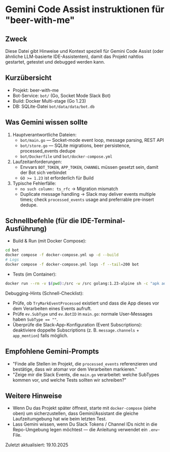 # Gemini Code Assist instruktionen für "beer-with-me"

Zweck
-----

Diese Datei gibt Hinweise und Kontext speziell für Gemini Code Assist (oder ähnliche LLM-basierte IDE-Assistenten), damit das Projekt nahtlos gestartet, getestet und debugged werden kann.

Kurzübersicht
-------------

- Projekt: beer-with-me
- Bot-Service: `bot/` (Go, Socket Mode Slack Bot)
- Build: Docker Multi-stage (Go 1.23)
- DB: SQLite-Datei `bot/data/data/bot.db`

Was Gemini wissen sollte
------------------------

1) Hauptverantwortliche Dateien:
   - `bot/main.go` — Socket-mode event loop, message parsing, REST API
   - `bot/store.go` — SQLite migrations, beer persistence, processed_events dedupe
   - `bot/Dockerfile` und `bot/docker-compose.yml`
2) Laufzeitanforderungen:
   - Envvars `BOT_TOKEN`, `APP_TOKEN`, `CHANNEL` müssen gesetzt sein, damit der Bot sich verbindet
   - `GO >= 1.23` ist erforderlich für Build
3) Typische Fehlerfälle:
   - `no such column: ts_rfc` -> Migration mismatch
   - Duplicate message handling -> Slack may deliver events multiple times; check `processed_events` usage and preferrable pre-insert dedupe.

Schnellbefehle (für die IDE-Terminal-Ausführung)
------------------------------------------------

- Build & Run (mit Docker Compose):

```bash
cd bot
docker compose -f docker-compose.yml up -d --build
# Logs
docker compose -f docker-compose.yml logs -f --tail=200 bot
```

- Tests (im Container):

```bash
docker run --rm -v $(pwd):/src -w /src golang:1.23-alpine sh -c "apk add --no-cache git build-base && go test ./..."
```

Debugging-Hints (Schnell-Checklist):

- Prüfe, ob `TryMarkEventProcessed` existiert und dass die App dieses vor dem Verarbeiten eines Events aufruft.
- Prüfe `ev.SubType` und `ev.BotID` in `main.go`: normale User-Messages haben `SubType == ""`.
- Überprüfe die Slack-App-Konfiguration (Event Subscriptions): deaktiviere doppelte Subscriptions (z. B. `message.channels` + `app_mention`) falls möglich.

Empfohlene Gemini-Prompts
-------------------------

- "Finde alle Stellen im Projekt, die `processed_events` referenzieren und bestätige, dass wir atomar vor dem Verarbeiten markieren."
- "Zeige mir die Slack Events, die `main.go` verarbeitet: welche SubTypes kommen vor, und welche Tests sollten wir schreiben?"

Weitere Hinweise
----------------

- Wenn Du das Projekt später öffnest, starte mit `docker-compose` (siehe oben) um sicherzustellen, dass Gemini/Assistant die gleiche Laufzeitumgebung hat wie beim letzten Test.
- Lass Gemini wissen, wenn Du Slack Tokens / Channel IDs nicht in die Repo-Umgebung legen möchtest — die Anleitung verwendet ein `.env`-File.

Zuletzt aktualisiert: 19.10.2025
